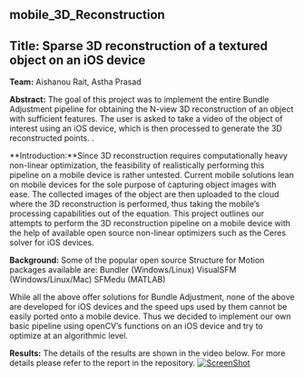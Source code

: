 ## mobile_3D_Reconstruction
## Title: Sparse 3D reconstruction of a textured object on an iOS device

**Team:** Aishanou Rait, Astha Prasad

**Abstract:** The goal of this project was to implement the entire Bundle Adjustment pipeline for obtaining the N-view 3D reconstruction of an object with sufficient features. The user is asked to take a video of the object of interest using an iOS device, which is then processed to generate the 3D reconstructed points. .

**Introduction:**Since 3D reconstruction requires computationally heavy non-linear optimization, the feasibility of realistically performing this pipeline on a mobile device is rather untested. Current mobile solutions lean on mobile devices for the sole purpose of capturing object images with ease. The collected images of the object are then uploaded to the cloud where the 3D reconstruction is performed, thus taking the mobile’s processing capabilities out of the equation. This project outlines our attempts to perform the 3D reconstruction pipeline on a mobile device with the help of available open source non-linear optimizers such as the Ceres solver for iOS devices. 

**Background:** Some of the popular open source Structure for Motion packages available are:
Bundler (Windows/Linux)
VisualSFM (Windows/Linux/Mac)
SFMedu (MATLAB)

While all the above offer solutions for Bundle Adjustment, none of the above are developed for iOS devices and the speed ups used by them cannot be easily ported onto a mobile device. Thus we decided to implement our own basic pipeline using openCV’s functions on an iOS device and try to optimize at an algorithmic level. 

**Results:** The details of the results are shown in the video below. For more details please refer to the report in the repository.
[![ScreenShot](https://github.com/aorait/mobile_3D_Reconstruction/blob/master/images/Heading.jpeg)](https://www.youtube.com/watch?v=fVRoBMjeklY)



